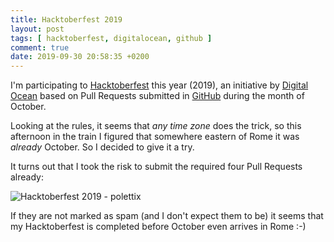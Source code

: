 ```yaml
---
title: Hacktoberfest 2019
layout: post
tags: [ hacktoberfest, digitalocean, github ]
comment: true
date: 2019-09-30 20:58:35 +0200
---
```


I'm participating to [Hacktoberfest][] this year (2019), an initiative
by [Digital Ocean][do] based on Pull Requests submitted in [GitHub][]
during the month of October.

Looking at the rules, it seems that *any time zone* does the trick, so
this afternoon in the train I figured that somewhere eastern of Rome it
was *already* October. So I decided to give it a try.

It turns out that I took the risk to submit the required four Pull
Requests already:

<img src="{{ '/assets/images/hacktoberfest-2019.png' | prepend: site.baseurl | prepend: site.url }}" alt="Hacktoberfest 2019 - polettix">

If they are not marked as spam (and I don't expect them to be) it seems
that my Hacktoberfest is completed before October even arrives in Rome
:-)

[Hacktoberfest]: https://hacktoberfest.digitalocean.com/
[do]: https://www.digitalocean.com/
[GitHub]: https://www.github.com/
